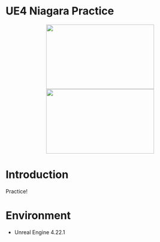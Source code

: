 # UE4 Niagara Practice
<p align="center">
  <img width="288" height="172" src="./Cover/Simple.gif" />
  <img width="288" height="172" src="./Cover/Lorenz.gif" />
</p>

# Introduction
Practice!

# Environment
- Unreal Engine 4.22.1
